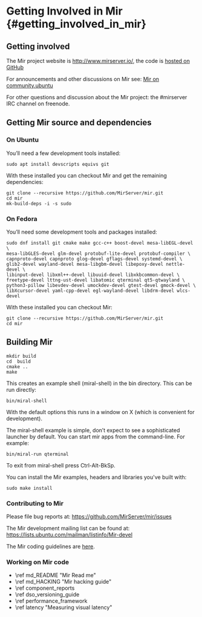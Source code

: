# Getting Involved in Mir  {#getting_involved_in_mir}

## Getting involved

The Mir project website is <http://www.mirserver.io/>, 
the code is [hosted on GitHub](https://github.com/MirServer) 

For announcements and other discussions on Mir see: 
[Mir on community.ubuntu](https://community.ubuntu.com/c/mir) 

For other questions and discussion about the Mir project: 
the \#mirserver IRC channel on freenode.


## Getting Mir source and dependencies
###  On Ubuntu

You’ll need a few development tools installed:

    sudo apt install devscripts equivs git

With these installed you can checkout Mir and get the remaining dependencies:

    git clone --recursive https://github.com/MirServer/mir.git
    cd mir
    mk-build-deps -i -s sudo

### On Fedora

You’ll need some development tools and packages installed:

    sudo dnf install git cmake make gcc-c++ boost-devel mesa-libEGL-devel \
    mesa-libGLES-devel glm-devel protobuf-lite-devel protobuf-compiler \
    capnproto-devel capnproto glog-devel gflags-devel systemd-devel \
    glib2-devel wayland-devel mesa-libgbm-devel libepoxy-devel nettle-devel \
    libinput-devel libxml++-devel libuuid-devel libxkbcommon-devel \
    freetype-devel lttng-ust-devel libatomic qterminal qt5-qtwayland \
    python3-pillow libevdev-devel umockdev-devel gtest-devel gmock-devel \
    libXcursor-devel yaml-cpp-devel egl-wayland-devel libdrm-devel wlcs-devel

With these installed you can checkout Mir:

    git clone --recursive https://github.com/MirServer/mir.git
    cd mir

Building Mir
------------

    mkdir build
    cd  build
    cmake ..
    make

This creates an example shell (miral-shell) in the bin directory. This can be
run directly:

    bin/miral-shell

With the default options this runs in a window on X (which is convenient for
development).

The miral-shell example is simple, don’t expect to see a sophisticated launcher
by default. You can start mir apps from the command-line. For example:

    bin/miral-run qterminal

To exit from miral-shell press Ctrl-Alt-BkSp.

You can install the Mir examples, headers and libraries you've built with:
  
    sudo make install

### Contributing to Mir

Please file bug reports at: https://github.com/MirServer/mir/issues

The Mir development mailing list can be found at: https://lists.ubuntu.com/mailman/listinfo/Mir-devel

The Mir coding guidelines are [here](cppguide/index.html).

### Working on Mir code

 - \ref md_README  "Mir Read me"
 - \ref md_HACKING "Mir hacking guide"
 - \ref component_reports
 - \ref dso_versioning_guide
 - \ref performance_framework
 - \ref latency "Measuring visual latency"
